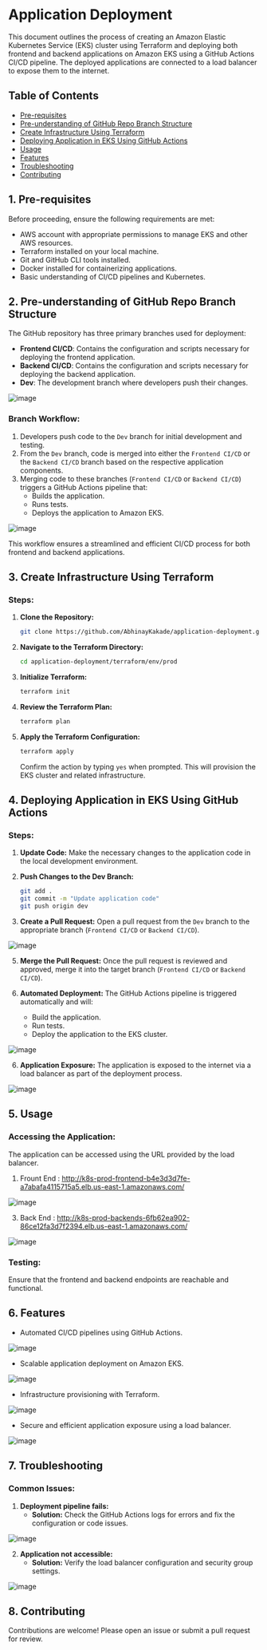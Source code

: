 # Application Deployment

This document outlines the process of creating an Amazon Elastic Kubernetes Service (EKS) cluster using Terraform and deploying both frontend and backend applications on Amazon EKS using a GitHub Actions CI/CD pipeline. The deployed applications are connected to a load balancer to expose them to the internet.

## Table of Contents
- [Pre-requisites](#pre-requisites)
- [Pre-understanding of GitHub Repo Branch Structure](#pre-understanding-of-github-repo-branch-structure)
- [Create Infrastructure Using Terraform](#create-infrastructure-using-terraform)
- [Deploying Application in EKS Using GitHub Actions](#deploying-application-in-eks-using-github-actions)
- [Usage](#usage)
- [Features](#features)
- [Troubleshooting](#troubleshooting)
- [Contributing](#contributing)

## 1. Pre-requisites
Before proceeding, ensure the following requirements are met:
- AWS account with appropriate permissions to manage EKS and other AWS resources.
- Terraform installed on your local machine.
- Git and GitHub CLI tools installed.
- Docker installed for containerizing applications.
- Basic understanding of CI/CD pipelines and Kubernetes.

## 2. Pre-understanding of GitHub Repo Branch Structure

The GitHub repository has three primary branches used for deployment:

- **Frontend CI/CD**: Contains the configuration and scripts necessary for deploying the frontend application.
- **Backend CI/CD**: Contains the configuration and scripts necessary for deploying the backend application.
- **Dev**: The development branch where developers push their changes.
  
![image](https://github.com/user-attachments/assets/4e8b8b8e-2df9-4ef3-ba07-4380cb0de25d)

### Branch Workflow:
1. Developers push code to the `Dev` branch for initial development and testing.
2. From the `Dev` branch, code is merged into either the `Frontend CI/CD` or the `Backend CI/CD` branch based on the respective application components.
3. Merging code to these branches (`Frontend CI/CD` or `Backend CI/CD`) triggers a GitHub Actions pipeline that:
   - Builds the application.
   - Runs tests.
   - Deploys the application to Amazon EKS.
     
![image](https://github.com/user-attachments/assets/1256d9d4-1047-4f35-9925-05c218fdb809)

This workflow ensures a streamlined and efficient CI/CD process for both frontend and backend applications.

## 3. Create Infrastructure Using Terraform

### Steps:

1. **Clone the Repository:**
   ```bash
   git clone https://github.com/AbhinayKakade/application-deployment.git
   ```

2. **Navigate to the Terraform Directory:**
   ```bash
   cd application-deployment/terraform/env/prod
   ```

3. **Initialize Terraform:**
   ```bash
   terraform init
   ```

4. **Review the Terraform Plan:**
   ```bash
   terraform plan
   ```

5. **Apply the Terraform Configuration:**
   ```bash
   terraform apply
   ```
   Confirm the action by typing `yes` when prompted. This will provision the EKS cluster and related infrastructure.

## 4. Deploying Application in EKS Using GitHub Actions

### Steps:

1. **Update Code:** Make the necessary changes to the application code in the local development environment.

2. **Push Changes to the Dev Branch:**
   ```bash
   git add .
   git commit -m "Update application code"
   git push origin dev
   ```

3. **Create a Pull Request:** Open a pull request from the `Dev` branch to the appropriate branch (`Frontend CI/CD` or `Backend CI/CD`).
   
![image](https://github.com/user-attachments/assets/7e67b29c-0c4b-4ace-826d-5b08d5b285a6)

5. **Merge the Pull Request:** Once the pull request is reviewed and approved, merge it into the target branch (`Frontend CI/CD` or `Backend CI/CD`).

7. **Automated Deployment:** The GitHub Actions pipeline is triggered automatically and will:
   - Build the application.
   - Run tests.
   - Deploy the application to the EKS cluster.
     
![image](https://github.com/user-attachments/assets/e0efce5d-6168-43ab-b30c-1cc2745de72a)

6. **Application Exposure:** The application is exposed to the internet via a load balancer as part of the deployment process.
   
![image](https://github.com/user-attachments/assets/77b9191f-76db-4182-ad08-6dc6540861dd)

## 5. Usage

### Accessing the Application:
The application can be accessed using the URL provided by the load balancer.

1. Frount End : http://k8s-prod-frontend-b4e3d3d7fe-a7abafa4115715a5.elb.us-east-1.amazonaws.com/
   
![image](https://github.com/user-attachments/assets/ad1aafd0-249d-4cf5-92dd-3584d082ec1a)

3. Back End   : http://k8s-prod-backends-6fb62ea902-86ce12fa3d7f2394.elb.us-east-1.amazonaws.com/
   
![image](https://github.com/user-attachments/assets/34a64abd-9d89-4d8d-bb9e-0b4022d638dd)
 
### Testing:
Ensure that the frontend and backend endpoints are reachable and functional.

## 6. Features

- Automated CI/CD pipelines using GitHub Actions.
  
![image](https://github.com/user-attachments/assets/d67ae571-31f6-40ae-b2a2-03de8877c7c9)

- Scalable application deployment on Amazon EKS.
  
![image](https://github.com/user-attachments/assets/e8dd2fc9-6ce5-409f-8e39-e13caea4cd76)

- Infrastructure provisioning with Terraform.
  
![image](https://github.com/user-attachments/assets/27df7485-9f99-412f-857f-df8d3b463361)

- Secure and efficient application exposure using a load balancer.
  
![image](https://github.com/user-attachments/assets/83cfc12d-95cf-4596-9f9a-1a3e3cdb32a9)

## 7. Troubleshooting

### Common Issues:

1. **Deployment pipeline fails:**
   - **Solution:** Check the GitHub Actions logs for errors and fix the configuration or code issues.
     
![image](https://github.com/user-attachments/assets/29711946-00b2-49b7-b97b-348ef851741e)

2. **Application not accessible:**
   - **Solution:** Verify the load balancer configuration and security group settings.
   
![image](https://github.com/user-attachments/assets/6535c92a-d27d-4ff4-a63e-21c4dbb15351)
  
## 8. Contributing

Contributions are welcome! Please open an issue or submit a pull request for review.
